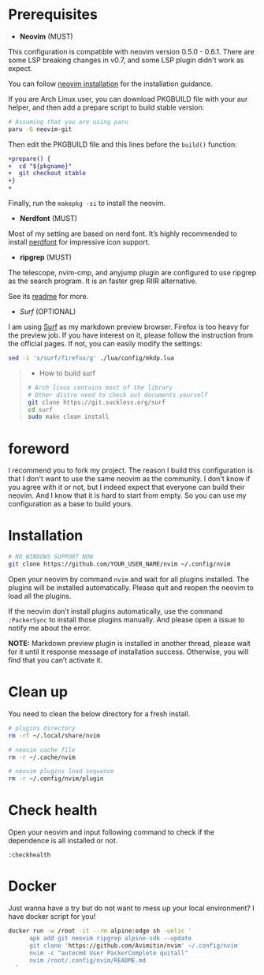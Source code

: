 # Prerequisites

* **Neovim** (MUST)

This configuration is compatible with neovim version 0.5.0 - 0.6.1.
There are some LSP breaking changes in v0.7, and some LSP plugin didn't work
as expect.

You can follow
[neovim installation](https://github.com/neovim/neovim/wiki/Installing-Neovim)
for the installation guidance.

If you are Arch Linux user, you can download PKGBUILD file with your aur helper,
and then add a prepare script to build stable version:

```bash
# Assuming that you are using paru
paru -G neovim-git
```

Then edit the PKGBUILD file and this lines before the `build()` function:

```diff
+prepare() {
+  cd "${pkgname}"
+  git checkout stable
+}
+
```

Finally, run the `makepkg -si` to install the neovim.

* **Nerdfont** (MUST)

Most of my setting are based on nerd font. It’s highly recommended to
install [nerdfont](https://www.nerdfonts.com/font-downloads) for
impressive icon support.

* **ripgrep** (MUST)

The telescope, nvim-cmp, and anyjump plugin are configured to use ripgrep
as the search program. It is an faster grep RIIR alternative.

See its [readme](https://github.com/BurntSushi/ripgrep) for more.

* *Surf* (OPTIONAL)

I am using [Surf](https://surf.suckless.org/) as my markdown preview
browser. Firefox is too heavy for the preview job. If you have interest
on it, please follow the instruction from the official pages. If not,
you can easily modify the settings:

```bash
sed -i 's/surf/firefox/g' ./lua/config/mkdp.lua
```

> * How to build surf
>
> ```bash
> # Arch linux contains most of the library
> # Other distro need to check out documents yourself
> git clone https://git.suckless.org/surf
> cd surf
> sudo make clean install
> ```

# foreword

I recommend you to fork my project.
The reason I build this configuration is that I don't want to use the same neovim
as the community.
I don't know if you agree with it or not, but I indeed expect that everyone can build
their neovim.
And I know that it is hard to start from empty.
So you can use my configuration as a base to build yours.

# Installation

```bash
# NO WINDOWS SUPPORT NOW
git clone https://github.com/YOUR_USER_NAME/nvim ~/.config/nvim
```

Open your neovim by command `nvim` and wait for all plugins installed.
The plugins will be installed automatically. Please quit and reopen the
neovim to load all the plugins.

If the neovim don’t install plugins automatically, use the command
`:PackerSync` to install those plugins manually. And please open a issue
to notify me about the error.

**NOTE:** Markdown preview plugin is installed in another thread, please
wait for it until it response message of installation success.
Otherwise, you will find that you can’t activate it.

# Clean up

You need to clean the below directory for a fresh install.

```bash
# plugins directory
rm -rf ~/.local/share/nvim

# neovim cache file
rm -r ~/.cache/nvim

# neovim plugins load sequence
rm -r ~/.config/nvim/plugin
```

# Check health

Open your neovim and input following command to check if the dependence
is all installed or not.

```text
:checkhealth
```

# Docker

Just wanna have a try but do not want to mess up your local environment?
I have docker script for you!

```bash
docker run -w /root -it --rm alpine:edge sh -uelic '
      apk add git neovim ripgrep alpine-sdk --update
      git clone 'https://github.com/Avimitin/nvim' ~/.config/nvim
      nvim -c "autocmd User PackerComplete quitall"
      nvim /root/.config/nvim/README.md
  '
```
